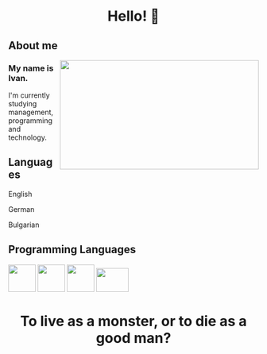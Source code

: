 <h1 align = "center">Hello! 👋</h1>

<h2>About me</h2>
<img src = "https://c.tenor.com/TuYN6dmAclUAAAAC/cyberpunk.gif" align = "right" width = 400 height = 220>
<h3>My name is Ivan.</h3>
<p>I'm currently studying management, programming and technology.</p>

<h2>Languages</h2>
<p>English</p>
<p>German</p>
<p>Bulgarian</p>

<h2>Programming Languages</h2>
<div>
  <img src = "https://upload.wikimedia.org/wikipedia/commons/thumb/6/61/HTML5_logo_and_wordmark.svg/220px-HTML5_logo_and_wordmark.svg.png" height = 55 width = 55>
  <img src = "https://upload.wikimedia.org/wikipedia/commons/thumb/d/d5/CSS3_logo_and_wordmark.svg/800px-CSS3_logo_and_wordmark.svg.png" height = 55 width = 55>
  <img src = "https://cdn.freelogovectors.net/wp-content/uploads/2020/11/javascript-logo.png" height = 55 width = 55>
  <img src = "https://upload.wikimedia.org/wikipedia/commons/1/18/ISO_C%2B%2B_Logo.svg" height = 48 width = 65>
</div>

<h1 align = "center">To live as a monster, or to die as a good man?</h1>
